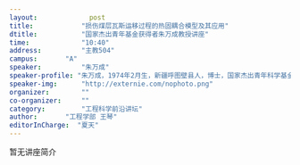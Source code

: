 ```yaml
---
layout: 			post
title:       	  "损伤煤层瓦斯运移过程的热固耦合模型及其应用"
dtitle:      	  "国家杰出青年基金获得者朱万成教授讲座"
time: 		  	  "10:40"
address:	  	  "主教504"
campus:	  	  "A"
speaker:	   	  "朱万成"
speaker-profile: "朱万成，1974年2月生，新疆呼图壁县人，博士，国家杰出青年科学基金获得者，东北大学教授，博士生导师，德国洪堡学者。"
speaker-img:	  "http://externie.com/nophoto.png"
organizer:		  ""
co-organizer:	  ""
category:		  "工程科学前沿讲坛"
author:		  "工程学部 王琴"
editorInCharge:  "夏天"
---
```

暂无讲座简介

